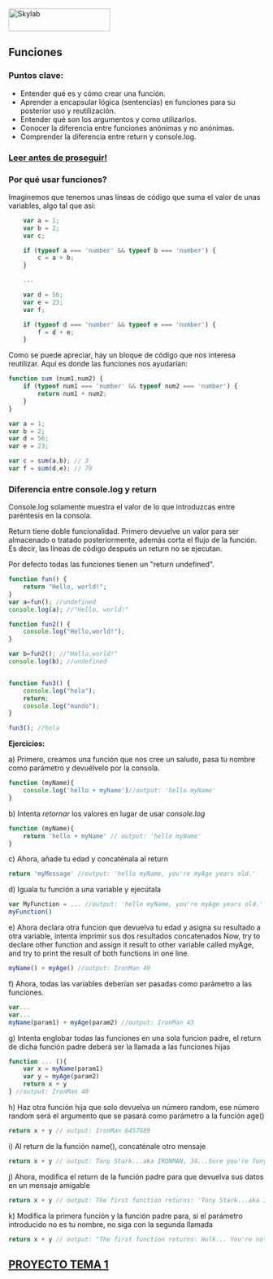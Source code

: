 <img src="http://www.skylabcoders.com/images/403/default.png" alt="Skylab" style="width:200px;height:45px;">

## Funciones

### Puntos clave:

- Entender qué es y cómo crear una función.
- Aprender a encapsular lógica (sentencias) en funciones para su posterior uso y reutilización.
- Entender qué son los argumentos y como utilizarlos.
- Conocer la diferencia entre funciones anónimas y no anónimas.
- Comprender la diferencia entre return y console.log.


### [Leer antes de proseguir!](https://developer.mozilla.org/en-US/docs/Web/js/Guide/Functions)

### Por qué usar funciones?

Imaginemos que tenemos unas líneas de código que suma el valor de unas variables, algo tal que así:

```js
    var a = 1;
    var b = 2;
    var c;

    if (typeof a === 'number' && typeof b === 'number') {
        c = a + b;
    }

    ...

    var d = 56;
    var e = 23;
    var f;

    if (typeof d === 'number' && typeof e === 'number') {
        f = d + e;
    }
```

Como se puede apreciar, hay un bloque de código que nos interesa reutilizar. Aquí es donde las funciones nos ayudarían:

```js
function sum (num1,num2) {
    if (typeof num1 === 'number' && typeof num2 === 'number') {
        return num1 + num2;
    }
}

var a = 1;
var b = 2;
var d = 56;
var e = 23;

var c = sum(a,b); // 3
var f = sum(d,e); // 79
```

### Diferencia entre console.log y return
Console.log solamente muestra el valor de lo que introduzcas entre paréntesis en la consola.

Return tiene doble funcionalidad. Primero devuelve un valor para ser almacenado o tratado posteriormente, además corta el flujo de la función. Es decir, las líneas de código después un return no se ejecutan.

Por defecto todas las funciones tienen un "return undefined".

```js
function fun() {
    return "Hello, world!";
}
var a=fun(); //undefined
console.log(a); //"Hello, world!"

function fun2() {
    console.log("Hello,world!");
}

var b=fun2(); //"Hello,world!"
console.log(b); //undefined


function fun3() {
    console.log("hola");
    return;
    console.log("mundo");
}

fun3(); //hola
```

**Ejercicios:**

a) Primero, creamos una función que nos cree un saludo, pasa tu nombre como parámetro y devuélvelo por la consola.
```js
function (myName){
    console.log('hello + myName')//output: 'hello myName'
}
```

b) Intenta *retornar* los valores en lugar de usar *console.log*
```js
function (myName){
    return 'hello + myName' // output: 'hello myName'
}
```

c) Ahora, añade tu edad y concaténala al return
```js
return 'myMessage' //output: 'hello myName, you're myAge years old.'
```

d) Iguala tu función a una variable y ejecútala
```js
var MyFunction = ... //output: 'hello myName, you're myAge years old.'
myFunction()
```

e) Ahora declara otra funcion que devuelva tu edad y asigna su resultado a otra variable, intenta imprimir sus dos resultados concatenados 
Now, try to declare other function and assign it result to other variable called myAge, and try to print the result of both functions in one line.
```js
myName() + myAge() //output: IronMan 40
```

f) Ahora, todas las variables deberían ser pasadas como parámetro a las funciones.
```js
var...
var...
myName(param1) + myAge(param2) //output: IronMan 43

```

g) Intenta englobar todas las funciones en una sola funcion padre, el return de dicha función padre deberá ser la llamada a las funciones hijas
```js
function ... (){
    var x = myName(param1)
    var y = myAge(param2)
    return x + y
} //output: IronMan 40
```


h) Haz otra función hija que solo devuelva un número random, ese número random será el argumento que se pasará como parámetro a la función age()
```js
return x + y // output: IronMan 6457689
```

i) Al return de la función name(), concaténale otro mensaje
```js
return x + y // output: Tony Stark...aka IRONMAN, 34...Sure you're Tony Stark? 
```

j) Ahora, modifica el return de la función padre para que devuelva sus datos en un mensaje amigable
```js
return x + y // output: The first function returns: 'Tony Stark...aka IRONMAN', The second function returns: '34...Sure you're Tony Stark?' 
```

k) Modifica la primera función y la función padre para, si el parámetro introducido no es tu nombre, no siga con la segunda llamada
```js
return x + y // output: "The first function returns: Hulk... You're not IRONMAN!"
```


## [PROYECTO TEMA 1](projects/project1.md)